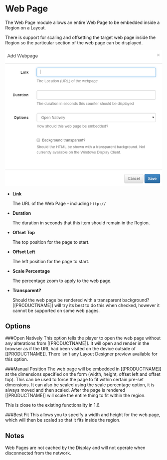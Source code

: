 <!--toc=widgets-->
# Web Page

The Web Page module allows an entire Web Page to be embedded inside a Region on a Layout.

There is support for scaling and offsetting the target web page inside the Region so the particular section of the web page can be displayed.

![Webpage Form](img/media_webpage_form.png)

- **Link**

    The URL of the Web Page - including `http://`

- **Duration**

    The duration in seconds that this item should remain in the Region.

- **Offset Top**

    The top position for the page to start.

- **Offset Left**

    The left position for the page to start.

- **Scale Percentage**

    The percentage zoom to apply to the web page.

- **Transparent?**

    Should the web page be rendered with a transparent background? [[PRODUCTNAME]] will try its best to do this when checked, however it cannot be supported on some web pages.

## Options
###Open Natively
This option tells the player to open the web page without any alterations from [[PRODUCTNAME]]. It will open and render in the browser as if the URL had been visited on the device outside of [[PRODUCTNAME]]. There isn't any Layout Designer preview available for this option.

###Manual Position
The web page will be embedded in [[PRODUCTNAME]] at the dimensions specified on the form (width, height, offset left and offset top). This can be used to force the page to fit within certain pre-set dimensions. It can also be scaled using the scale percentage option, it is always moved and then scaled. After the page is rendered [[PRODUCTNAME]] will scale the entire thing to fit within the region.

This is close to the existing functionality in 1.6.

###Best Fit
This allows you to specify a width and height for the web page, which will then be scaled so that it fits inside the region.

## Notes
Web Pages are not cached by the Display and will not operate when disconnected from the network.
